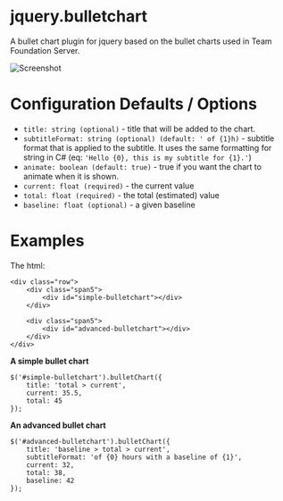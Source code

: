 jquery.bulletchart
==================

A bullet chart plugin for jquery based on the bullet charts used in Team Foundation Server.

![Screenshot](http://s2.postimg.org/84hux4jbt/Samples.png)

Configuration Defaults / Options
================================

* `title: string (optional)` - title that will be added to the chart.
* `subtitleFormat: string (optional) (default: ' of {1}h)` - subtitle format that is applied to the subtitle. It uses the same formatting for string in C# (eq: `'Hello {0}, this is my subtitle for {1}.'`)
* `animate: boolean (default: true)` - true if you want the chart to animate when it is shown.
* `current: float (required)` - the current value
* `total: float (required)` - the total (estimated) value
* `baseline: float (optional)` - a given baseline

Examples
========

The html:
```
<div class="row">
    <div class="span5">
        <div id="simple-bulletchart"></div>
    </div>

    <div class="span5">
        <div id="advanced-bulletchart"></div>
    </div>
</div>
```

<b>A simple bullet chart</b>

```
$('#simple-bulletchart').bulletChart({
    title: 'total > current',
    current: 35.5,
    total: 45
});
```

<b>An advanced bullet chart</b>
```
$('#advanced-bulletchart').bulletChart({
    title: 'baseline > total > current',
    subtitleFormat: 'of {0} hours with a baseline of {1}',
    current: 32,
    total: 38,
    baseline: 42
});
```
